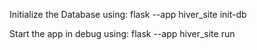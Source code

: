 Initialize the Database using: flask --app hiver_site init-db

Start the app in debug using: flask --app hiver_site run 